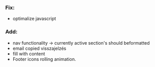 ### Fix: 
- optimalize javascript

### Add:
- nav functionality -> currently active section's should beformatted 
- email copied visszajelzés
- fill with content
- Footer icons rolling animation.